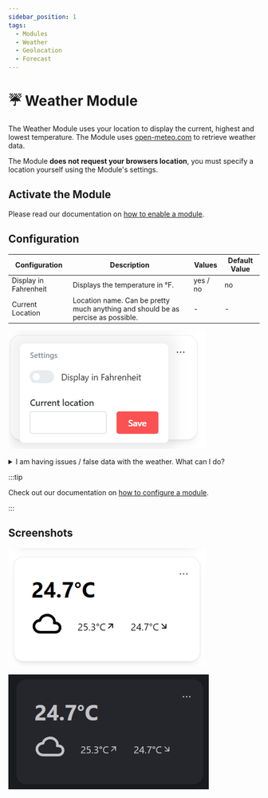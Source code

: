 ```yaml
---
sidebar_position: 1
tags:
  - Modules
  - Weather
  - Geolocation
  - Forecast
---
```


# ☔ Weather Module

The Weather Module uses your location to display the current, highest and lowest temperature. The Module uses [open-meteo.com](https://open-meteo.com) to retrieve weather data.

The Module **does not request your browsers location**, you must specify a location yourself using the Module's settings.

## Activate the Module
Please read our documentation on [how to enable a module](./../index.md#activating-a-module).

## Configuration

| Configuration         | Description | Values | Default Value |
| --------------------- | ----------- | ------ | ------------- |
| Display in Fahrenheit | Displays the temperature in °F. | yes / no | no |
| Current Location | Location name. Can be pretty much anything and should be as percise as possible. | - | - |

![configuration of the weather module](./img/module-weather-configuration.png)

<details>
  <summary>I am having issues / false data with the weather. What can I do?</summary>
  <div>
    <div>If your location does not have a unique name or the displayed data is wrong, take these steps to fix it:
    <ul><li>Go to <a href="https://open-meteo.com/en/docs/geocoding-api">open-meteo</a> api documentation and enter your location</li><li>Adjust your search query until the first result is the correct location</li><li>Copy the search query and paste it into the <code>Current location</code> field in the configuration.</li></ul><br/>We suggest you to check whether the displayed data is equal to the data of your local weather station.</div>
  </div>
</details>

:::tip

Check out our documentation on [how to configure a module](./../index.md#configure-a-module).

:::

## Screenshots

![weather module in light mode](./img/module-weather-light-mode.png)

![weather module in dark mode](./img/module-weather-dark-mode.png)